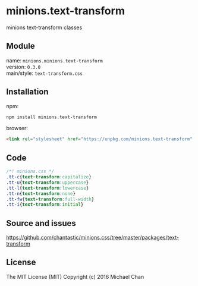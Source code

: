 # minions.text-transform
minions text-transform classes

## Module
name: `minions.minions.text-transform`  
version: `0.3.0`  
main/style: `text-transform.css`  

## Installation
npm:
```bash
npm install minions.text-transform
```

browser:
```html
<link rel="stylesheet" href="https://unpkg.com/minions.text-transform" />
```

## Code
```css
/*! minions.css */
.tt-c{text-transform:capitalize}
.tt-u{text-transform:uppercase}
.tt-l{text-transform:lowercase}
.tt-n{text-transform:none}
.tt-fw{text-transform:full-width}
.tt-i{text-transform:initial}

```

## Source and issues

https://github.com/chantastic/minions.css/tree/master/packages/text-transform

## License

The MIT License (MIT)
Copyright (c) 2016 Michael Chan